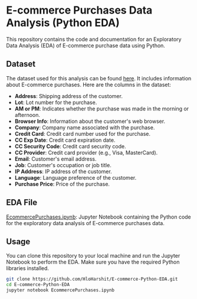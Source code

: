 # E-commerce Purchases Data Analysis (Python EDA)
This repository contains the code and documentation for an Exploratory Data Analysis (EDA) of E-commerce purchase data using Python.

## Dataset

The dataset used for this analysis can be found [here](https://www.kaggle.com/datasets/utkarsharya/ecommerce-purchases). It includes information about E-commerce purchases. Here are the columns in the dataset:

- **Address**: Shipping address of the customer.
- **Lot**: Lot number for the purchase.
- **AM or PM**: Indicates whether the purchase was made in the morning or afternoon.
- **Browser Info**: Information about the customer's web browser.
- **Company**: Company name associated with the purchase.
- **Credit Card**: Credit card number used for the purchase.
- **CC Exp Date**: Credit card expiration date.
- **CC Security Code**: Credit card security code.
- **CC Provider**: Credit card provider (e.g., Visa, MasterCard).
- **Email**: Customer's email address.
- **Job**: Customer's occupation or job title.
- **IP Address**: IP address of the customer.
- **Language**: Language preference of the customer.
- **Purchase Price**: Price of the purchase.

## EDA File

[EcommercePurchases.ipynb](EcommercePurchases.ipynb): Jupyter Notebook containing the Python code for the exploratory data analysis of E-commerce purchases data.

## Usage

You can clone this repository to your local machine and run the Jupyter Notebook to perform the EDA. Make sure you have the required Python libraries installed.

```bash
git clone https://github.com/HloHarshit/E-commerce-Python-EDA.git
cd E-commerce-Python-EDA
jupyter notebook EcommercePurchases.ipynb
```